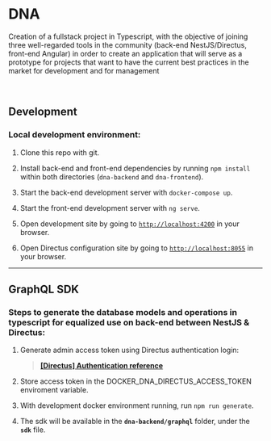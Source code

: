# DNA

Creation of a fullstack project in Typescript, with the objective of joining three well-regarded tools in the community (back-end NestJS/Directus, front-end Angular) in order to create an application that will serve as a prototype for projects that want to have the current best practices in the market for development and for management

<br />

## **Development**

### Local development environment:

1. Clone this repo with git.

2. Install back-end and front-end dependencies by running `npm install` within both directories (`dna-backend` and `dna-frontend`).

3. Start the back-end development server with `docker-compose up`.

4. Start the front-end development server with `ng serve`.

5. Open development site by going to [`http://localhost:4200`](http://localhost:4200) in your browser.
6. Open Directus configuration site by going to [`http://localhost:8055`](http://localhost:8055) in your browser.

---

## **GraphQL SDK**

### Steps to generate the database models and operations in typescript for equalized use on back-end between NestJS & Directus:

1. Generate admin access token using Directus authentication login: <br />

   > **[[Directus] Authentication reference](https://docs.directus.io/reference/api/system/authentication/)**

2. Store access token in the DOCKER_DNA_DIRECTUS_ACCESS_TOKEN enviroment variable.

3. With development docker environment running, run `npm run generate`.

4. The sdk will be available in the **`dna-backend/graphql`**
   folder, under the **`sdk`** file.
